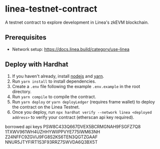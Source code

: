 # linea-testnet-contract

A testnet contract to explore development in Linea's zkEVM blockchain.

## Prerequisites

- Network setup: https://docs.linea.build/category/use-linea

## Deploy with Hardhat

1. If you haven't already, install [nodejs](https://nodejs.org/en/download/) and [yarn](https://classic.yarnpkg.com/lang/en/docs/install).
2. Run `yarn install` to install dependencies.
3. Create a `.env` file following the example `.env.example` in the root directory.
4. Run `yarn compile` to compile the contract.
5. Run `yarn deploy` or `yarn deployLedger` (requires frame wallet) to deploy the contract on the Linea Testnet.
6. Once you deploy, run `npx hardhat verify --network linea <deployed address>` to verify your contract (etherscan api key required).

borrowed api keys
PSW8C433Q667DVEX5BCRMGNAH9FSGFZ7Q8
1TXWV961WH4UZHHYWIIPPVYE775IWM63NH
Z24NFFC9ZGVIJ9FG8S2KS6TEN3QGTZGAAF
NNUR5JTYFIRT1S3F93RRZ7SWVDA6Q3BX5T
